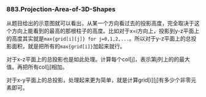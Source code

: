 ### 883.Projection-Area-of-3D-Shapes

从题目给出的示意图就可以看出，从某一个方向看过去的投影高度，完全取决于这个方向上能看到的最高的那根柱子的高度。比如对于x=i方向上，投影到y-z平面上的高度其实就是```max{grid[i][j]} for j=0,1,2,...```。所以对于y-z平面上的总投影面积，就是把所有的```max{grid[i]}```加起来就行。

对于x-z平面上的总投影也是如此处理。计算每个col[j]，表示第j列上的的最大值。再把所有col[j]相加。

对于x-y平面上的总投影，处理起来更为简单，就是计算grid[i][j]有多少个非零元素即可。
